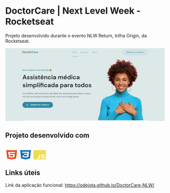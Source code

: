 # DoctorCare | Next Level Week - Rocketseat

Projeto desenvolvido durante o evento NLW Return, trilha Origin, da Rocketseat.

![](https://github.com/odejota/DoctorCare-NLW/blob/main/DoctorCare%20-%20PrtSc.jpeg)

## Projeto desenvolvido com

<div style="display: inline_block"><br>
  <img align="center" alt="HTML" height="30" width="40" src="https://raw.githubusercontent.com/devicons/devicon/master/icons/html5/html5-plain.svg">
  <img align="center" alt="CSS" height="30" width="40" src="https://raw.githubusercontent.com/devicons/devicon/master/icons/css3/css3-plain.svg">
  <img align="center" alt="Js" height="30" width="40" src="https://raw.githubusercontent.com/devicons/devicon/master/icons/javascript/javascript-plain.svg">
</div>

## Links úteis

Link da aplicação funcional: https://odejota.github.io/DoctorCare-NLW/

